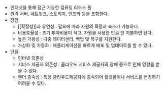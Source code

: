- 인터넷을 통해 접근 가능한 컴퓨팅 리소스 풀
- 원격 서버, 네트워크, 스토리지, 인프라 등을 포함한다.
- 장점
	- [[확장성]]과 유연성 : 필요에 따라 자원의 확장과 축소가 가능하다.
	- 비용효율성 : 초기 투자비용이 적고, 자원을 사용한 만큼 만 지불하면 된다.
	- 높은 가용성 : 다중 데이터센터, 백업 및 복구를 지원한다.
	- 가상화 및 자동화 : 애플리케이션을 빠르게 배포 및 업데이트를 할 수 있다.
- 단점
	- 인터넷 의존성
	- 서비스 제공자 의존성 : 클라우드 서비스 제공자의 장애 등으로 인해 영향을 받을 수 있다.
	- 벤더 종속성 : 특정 클라우드제공자에 종속되어 플랫폼이나 서비스를 변경하기 어려울 수 있다.